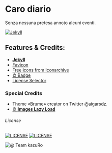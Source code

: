 # Caro diario
Senza nessuna pretesa annoto alcuni eventi.  

[![Jekyll](https://img.shields.io/badge/jekyll---ver%204.0---blue.svg)](https://jekyllrb.com/)

## Features & Credits:
 - [**Jekyll**](http://jekyllrb.com)
 - [Favicon](https://realfavicongenerator.net)  
 - [Free icons from Iconarchive](http://www.iconarchive.com)  
 - [ © Badge](https://shields.io/)
 - [License Selector](https://ufal.github.io/public-license-selector/)

### Special Credits  
- Theme «[Brume](http://jekyllthemes.org/themes/brume/)» creator on Twitter [@aigarsdz](http://twitter.com/aigarsdz).
- [ © **Images Lazy Load**](https://github.com/craigbuckler/progressive-image.js)

###### License
[![LICENSE](https://img.shields.io/badge/Personal%20Data%20Protected%20by%3A-EU%20GDPR%20Law-orange)](https://europa.eu/youreurope/business/dealing-with-customers/data-protection/data-protection-gdpr/index_en.htm)   [![LICENSE](https://img.shields.io/badge/roTokyo%20pictures-CC--BY--NC--ND%204.0-orange)](https://creativecommons.org/licenses/by-nc-nd/4.0/)  

![@ Team kazuRo](https://img.shields.io/badge/@%20Team%20kazuRo%20%3A%20-%20%20We%20are%20humans!-informational)
